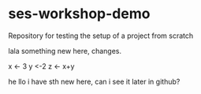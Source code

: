 # ses-workshop-demo
Repository for testing the setup of a project from scratch



lala something new here, changes.


x <- 3
y <-2
z <- x+y

he llo 
i have sth new here, can i see it later in github?
